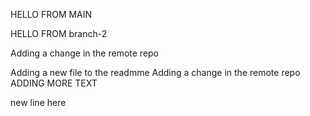 HELLO FROM MAIN

HELLO FROM branch-2

Adding a change in the remote repo

Adding a new file to the readmme
Adding a change in the remote repo ADDING MORE TEXT

new line here
